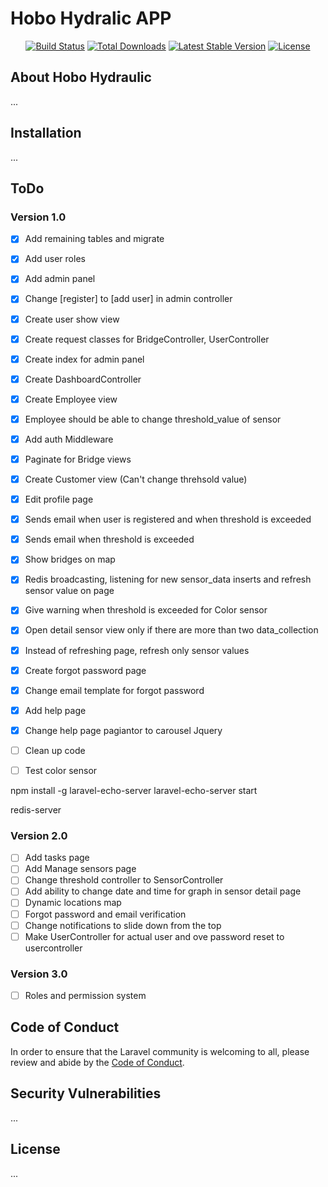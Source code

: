 # Hobo Hydralic APP
<p align="center">
<a href="https://travis-ci.org/laravel/framework"><img src="https://travis-ci.org/laravel/framework.svg" alt="Build Status"></a>
<a href="https://packagist.org/packages/laravel/framework"><img src="https://img.shields.io/packagist/dt/laravel/framework" alt="Total Downloads"></a>
<a href="https://packagist.org/packages/laravel/framework"><img src="https://img.shields.io/packagist/v/laravel/framework" alt="Latest Stable Version"></a>
<a href="https://packagist.org/packages/laravel/framework"><img src="https://img.shields.io/packagist/l/laravel/framework" alt="License"></a>
</p>

## About Hobo Hydraulic

...

## Installation

...

## ToDo
### Version 1.0

- [X] Add remaining tables and migrate
- [X] Add user roles
- [X] Add admin panel
- [X] Change [register] to [add user] in admin controller
- [X] Create user show view
- [X] Create request classes for BridgeController, UserController
- [X] Create index for admin panel
- [X] Create DashboardController
- [X] Create Employee view
- [X] Employee should be able to change threshold_value of sensor
- [X] Add auth Middleware
- [X] Paginate for Bridge views
- [X] Create Customer view (Can't change threhsold value)
- [X] Edit profile page
- [X] Sends email when user is registered and when threshold is exceeded
- [X] Sends email when threshold is exceeded
- [X] Show bridges on map
- [X] Redis broadcasting, listening for new sensor_data inserts and refresh sensor value on page
- [X] Give warning when threshold is exceeded for Color sensor
- [X] Open detail sensor view only if there are more than two data_collection
- [X] Instead of refreshing page, refresh only sensor values
- [X] Create forgot password page
- [X] Change email template for forgot password
- [X] Add help page
- [X] Change help page pagiantor to carousel Jquery
- [ ] Clean up code
- [ ] Test color sensor


npm install -g laravel-echo-server
laravel-echo-server start

redis-server


### Version 2.0

- [ ] Add tasks page
- [ ] Add Manage sensors page
- [ ] Change threshold controller to SensorController
- [ ] Add ability to change date and time for graph in sensor detail page
- [ ] Dynamic locations map
- [ ] Forgot password and email verification
- [ ] Change notifications to slide down from the top
- [ ] Make UserController for actual user and ove password reset to usercontroller

### Version 3.0
- [ ] Roles and permission system

## Code of Conduct

In order to ensure that the Laravel community is welcoming to all, please review and abide by the [Code of Conduct](https://laravel.com/docs/contributions#code-of-conduct).

## Security Vulnerabilities

...

## License

...
